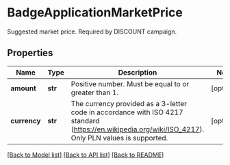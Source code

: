 # BadgeApplicationMarketPrice

Suggested market price. Required by DISCOUNT campaign.
## Properties
Name | Type | Description | Notes
------------ | ------------- | ------------- | -------------
**amount** | **str** | Positive number. Must be equal to or greater than 1. | [optional] 
**currency** | **str** | The currency provided as a 3-letter code in accordance with ISO 4217 standard (https://en.wikipedia.org/wiki/ISO_4217). Only PLN values is supported. | [optional] 

[[Back to Model list]](../README.md#documentation-for-models) [[Back to API list]](../README.md#documentation-for-api-endpoints) [[Back to README]](../README.md)


